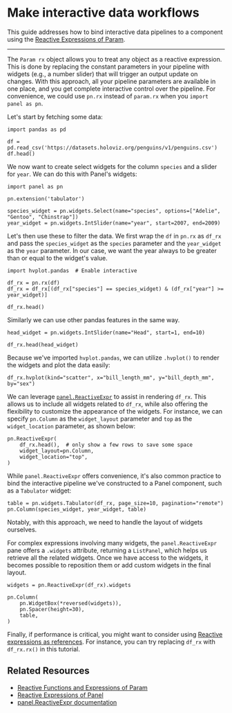 # Make interactive data workflows

This guide addresses how to bind interactive data pipelines to a component using the [Reactive Expressions of Param](https://param.holoviz.org/user_guide/Reactive_Expressions.html).

---

The `Param rx` object allows you to treat any object as a reactive expression. This is done by replacing the constant parameters in your pipeline with widgets (e.g., a number slider) that will trigger an output update on changes. With this approach, all your pipeline parameters are available in one place, and you get complete interactive control over the pipeline. For convenience, we could use `pn.rx` instead of `param.rx` when you `import panel as pn`.

Let's start by fetching some data:

```{pyodide}
import pandas as pd

df = pd.read_csv('https://datasets.holoviz.org/penguins/v1/penguins.csv')
df.head()
```

We now want to create select widgets for the column `species` and a slider for `year`. We can do this with Panel's widgets:

```{pyodide}
import panel as pn

pn.extension('tabulator')

species_widget = pn.widgets.Select(name="species", options=["Adelie", "Gentoo", "Chinstrap"])
year_widget = pn.widgets.IntSlider(name="year", start=2007, end=2009)
```

Let's then use these to filter the data. We first wrap the `df` in `pn.rx` as `df_rx` and pass the `species_widget` as the `species` parameter and the `year_widget` as the `year` parameter. In our case, we want the year always to be greater than or equal to the widget's value.

```{pyodide}
import hvplot.pandas  # Enable interactive

df_rx = pn.rx(df)
df_rx = df_rx[(df_rx["species"] == species_widget) & (df_rx["year"] >= year_widget)]

df_rx.head()
```
Similarly we can use other pandas features in the same way.

```{pyodide}
head_widget = pn.widgets.IntSlider(name="Head", start=1, end=10)

df_rx.head(head_widget)
```

Because we've imported `hvplot.pandas`, we can utilize `.hvplot()` to render the widgets and plot the data easily:

```{pyodide}
df_rx.hvplot(kind="scatter", x="bill_length_mm", y="bill_depth_mm", by="sex")
```

We can leverage [`panel.ReactiveExpr`](https://panel.holoviz.org/reference/panes/ReactiveExpr.html) to assist in rendering `df_rx`. This allows us to include all widgets related to `df_rx`, while also offering the flexibility to customize the appearance of the widgets. For instance, we can specify `pn.Column` as the `widget_layout` parameter and `top` as the `widget_location` parameter, as shown below:

```{pyodide}
pn.ReactiveExpr(
    df_rx.head(),  # only show a few rows to save some space
    widget_layout=pn.Column,
    widget_location="top",
)
```

While `panel.ReactiveExpr` offers convenience, it's also common practice to bind the interactive pipeline we've constructed to a Panel component, such as a `Tabulator` widget:

```{pyodide}
table = pn.widgets.Tabulator(df_rx, page_size=10, pagination="remote")
pn.Column(species_widget, year_widget, table)
```

Notably, with this approach, we need to handle the layout of widgets ourselves.

For complex expressions involving many widgets, the `panel.ReactiveExpr` pane offers a `.widgets` attribute, returning a `ListPanel`, which helps us retrieve all the related widgets. Once we have access to the widgets, it becomes possible to reposition them or add custom widgets in the final layout.

```{pyodide}
widgets = pn.ReactiveExpr(df_rx).widgets

pn.Column(
    pn.WidgetBox(*reversed(widgets)),
    pn.Spacer(height=30),
    table,
)
```

Finally, if performance is critical, you might want to consider using [Reactive expressions as references](https://panel.holoviz.org/reference/panes/ReactiveExpr.html#reactive-expressions-as-references). For instance, you can try replacing `df_rx` with `df_rx.rx()` in this tutorial.

## Related Resources

* [Reactive Functions and Expressions of Param](https://param.holoviz.org/user_guide/Reactive_Expressions.html)
* [Reactive Expressions of Panel](https://panel.holoviz.org/tutorials/basic/pn_rx.html#)
* [panel.ReactiveExpr documentation](https://panel.holoviz.org/reference/panes/ReactiveExpr.html#reactiveexpr)
